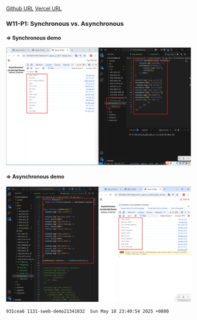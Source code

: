 [Github URL](https://github.com/1131-sweb-demo-213410326-crypto/1132-2N-demo-26)
[Vercel URL](https://1132-2-n-demo-26.vercel.app/#)
### W11-P1: Synchronous vs. Asynchronous
 
#### => Synchronous demo
 
![](w11-p1-1.png)
 
#### => Asynchronous demo
 
![](w11-p1-2.png)
 
```
931cea6 1131-sweb-demo21341032  Sun May 18 23:40:54 2025 +0800 
```